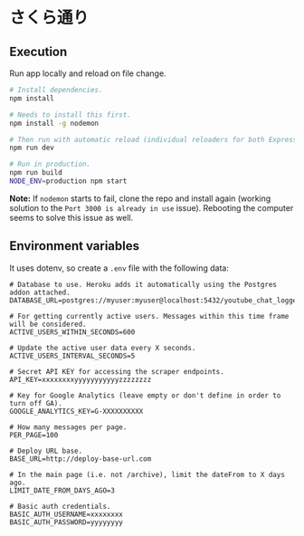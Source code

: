 # さくら通り

## Execution

Run app locally and reload on file change.

```bash
# Install dependencies.
npm install

# Needs to install this first.
npm install -g nodemon

# Then run with automatic reload (individual reloaders for both Express and Webpack).
npm run dev

# Run in production.
npm run build
NODE_ENV=production npm start
```

**Note:** If `nodemon` starts to fail, clone the repo and install again (working solution to the `Port 3000 is already in use` issue). Rebooting the computer seems to solve this issue as well.

## Environment variables

It uses dotenv, so create a `.env` file with the following data:

```
# Database to use. Heroku adds it automatically using the Postgres addon attached.
DATABASE_URL=postgres://myuser:myuser@localhost:5432/youtube_chat_logger

# For getting currently active users. Messages within this time frame will be considered.
ACTIVE_USERS_WITHIN_SECONDS=600

# Update the active user data every X seconds.
ACTIVE_USERS_INTERVAL_SECONDS=5

# Secret API KEY for accessing the scraper endpoints.
API_KEY=xxxxxxxxyyyyyyyyyyyzzzzzzzz

# Key for Google Analytics (leave empty or don't define in order to turn off GA).
GOOGLE_ANALYTICS_KEY=G-XXXXXXXXXX

# How many messages per page.
PER_PAGE=100

# Deploy URL base.
BASE_URL=http://deploy-base-url.com

# In the main page (i.e. not /archive), limit the dateFrom to X days ago.
LIMIT_DATE_FROM_DAYS_AGO=3

# Basic auth credentials.
BASIC_AUTH_USERNAME=xxxxxxxx
BASIC_AUTH_PASSWORD=yyyyyyyy
```

